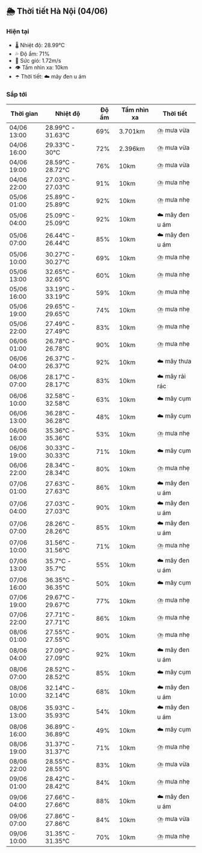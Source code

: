 ## 🌦️ Thời tiết Hà Nội (04/06)

### Hiện tại

- 🌡️ Nhiệt độ: 28.99℃
- 💦 Độ ẩm: 71%
- 💨 Sức gió: 1.72m/s
- 👁️ Tầm nhìn xa: 10km
- ☂️ Thời tiết: ☁️ mây đen u ám

### Sắp tới

| Thời gian | Nhiệt độ | Độ ẩm | Tầm nhìn xa | Thời tiết |
| --- | --- | --- | --- | --- |
| 04/06 13:00 | 28.99℃ - 31.63℃ | 69% | 3.701km | ⛈️ mưa vừa |
| 04/06 16:00 | 29.33℃ - 30℃ | 72% | 2.396km | ⛈️ mưa vừa |
| 04/06 19:00 | 28.59℃ - 28.72℃ | 76% | 10km | ⛈️ mưa vừa |
| 04/06 22:00 | 27.03℃ - 27.03℃ | 91% | 10km | ⛈️ mưa nhẹ |
| 05/06 01:00 | 25.89℃ - 25.89℃ | 92% | 10km | ⛈️ mưa nhẹ |
| 05/06 04:00 | 25.09℃ - 25.09℃ | 92% | 10km | ☁️ mây đen u ám |
| 05/06 07:00 | 26.44℃ - 26.44℃ | 85% | 10km | ☁️ mây đen u ám |
| 05/06 10:00 | 30.27℃ - 30.27℃ | 69% | 10km | ⛈️ mưa nhẹ |
| 05/06 13:00 | 32.65℃ - 32.65℃ | 60% | 10km | ⛈️ mưa nhẹ |
| 05/06 16:00 | 33.19℃ - 33.19℃ | 59% | 10km | ⛈️ mưa nhẹ |
| 05/06 19:00 | 29.65℃ - 29.65℃ | 74% | 10km | ⛈️ mưa nhẹ |
| 05/06 22:00 | 27.49℃ - 27.49℃ | 83% | 10km | ⛈️ mưa nhẹ |
| 06/06 01:00 | 26.78℃ - 26.78℃ | 90% | 10km | ⛈️ mưa nhẹ |
| 06/06 04:00 | 26.37℃ - 26.37℃ | 92% | 10km | ☁️ mây thưa |
| 06/06 07:00 | 28.17℃ - 28.17℃ | 83% | 10km | ☁️ mây rải rác |
| 06/06 10:00 | 32.58℃ - 32.58℃ | 63% | 10km | ☁️ mây cụm |
| 06/06 13:00 | 36.28℃ - 36.28℃ | 48% | 10km | ☁️ mây cụm |
| 06/06 16:00 | 35.36℃ - 35.36℃ | 53% | 10km | ⛈️ mưa nhẹ |
| 06/06 19:00 | 30.33℃ - 30.33℃ | 71% | 10km | ☁️ mây cụm |
| 06/06 22:00 | 28.34℃ - 28.34℃ | 80% | 10km | ⛈️ mưa nhẹ |
| 07/06 01:00 | 27.63℃ - 27.63℃ | 86% | 10km | ☁️ mây đen u ám |
| 07/06 04:00 | 27.03℃ - 27.03℃ | 90% | 10km | ☁️ mây đen u ám |
| 07/06 07:00 | 28.26℃ - 28.26℃ | 85% | 10km | ☁️ mây đen u ám |
| 07/06 10:00 | 31.56℃ - 31.56℃ | 71% | 10km | ⛈️ mưa nhẹ |
| 07/06 13:00 | 35.7℃ - 35.7℃ | 55% | 10km | ☁️ mây đen u ám |
| 07/06 16:00 | 36.35℃ - 36.35℃ | 50% | 10km | ☁️ mây cụm |
| 07/06 19:00 | 29.67℃ - 29.67℃ | 77% | 10km | ⛈️ mưa nhẹ |
| 07/06 22:00 | 27.71℃ - 27.71℃ | 86% | 10km | ⛈️ mưa nhẹ |
| 08/06 01:00 | 27.55℃ - 27.55℃ | 90% | 10km | ⛈️ mưa nhẹ |
| 08/06 04:00 | 27.09℃ - 27.09℃ | 92% | 10km | ☁️ mây đen u ám |
| 08/06 07:00 | 28.52℃ - 28.52℃ | 85% | 10km | ☁️ mây cụm |
| 08/06 10:00 | 32.14℃ - 32.14℃ | 68% | 10km | ☁️ mây đen u ám |
| 08/06 13:00 | 35.93℃ - 35.93℃ | 54% | 10km | ☁️ mây đen u ám |
| 08/06 16:00 | 36.89℃ - 36.89℃ | 49% | 10km | ☁️ mây cụm |
| 08/06 19:00 | 31.37℃ - 31.37℃ | 71% | 10km | ⛈️ mưa nhẹ |
| 08/06 22:00 | 28.55℃ - 28.55℃ | 83% | 10km | ⛈️ mưa vừa |
| 09/06 01:00 | 28.42℃ - 28.42℃ | 84% | 10km | ⛈️ mưa nhẹ |
| 09/06 04:00 | 27.66℃ - 27.66℃ | 88% | 10km | ☁️ mây đen u ám |
| 09/06 07:00 | 27.86℃ - 27.86℃ | 84% | 10km | ⛈️ mưa vừa |
| 09/06 10:00 | 31.35℃ - 31.35℃ | 70% | 10km | ⛈️ mưa nhẹ |
